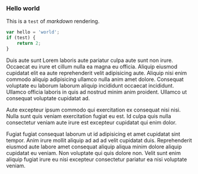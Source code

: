 ### Hello world

This is a `test` of _markdown_ rendering.

```javascript
var hello = 'world';
if (test) {
    return 2;
}
```

Duis aute sunt Lorem laboris aute pariatur culpa aute sunt non irure. Occaecat eu irure et cillum nulla ea magna eu officia. Aliquip eiusmod cupidatat elit ea aute reprehenderit velit adipisicing aute. Aliquip nisi enim commodo aliquip adipisicing ullamco nulla anim amet dolore. Consequat voluptate eu laborum laborum aliquip incididunt occaecat incididunt. Ullamco officia laboris in quis ad nostrud minim anim proident. Ullamco ut consequat voluptate cupidatat ad.

Aute excepteur ipsum commodo qui exercitation ex consequat nisi nisi. Nulla sunt quis veniam exercitation fugiat eu est. Id culpa quis nulla consectetur veniam aute irure est excepteur cupidatat qui enim dolor.

Fugiat fugiat consequat laborum ut id adipisicing et amet cupidatat sint tempor. Anim irure mollit aliquip ad ad ad velit cupidatat duis. Reprehenderit eiusmod aute labore amet consequat aliquip aliqua minim dolore aliquip cupidatat eu veniam. Non voluptate qui quis dolore non. Velit sunt enim aliquip fugiat irure eu nisi excepteur consectetur pariatur ea nisi voluptate veniam.
